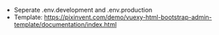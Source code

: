 - Seperate .env.development and .env.production
- Template: https://pixinvent.com/demo/vuexy-html-bootstrap-admin-template/documentation/index.html